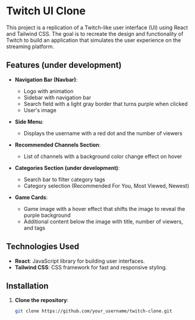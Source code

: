 # Twitch UI Clone

This project is a replication of a Twitch-like user interface (UI) using React and Tailwind CSS. The goal is to recreate the design and functionality of Twitch to build an application that simulates the user experience on the streaming platform.

## Features (under development)

- **Navigation Bar (Navbar)**:
  - Logo with animation
  - Sidebar with navigation bar
  - Search field with a light gray border that turns purple when clicked
  - User's image

- **Side Menu**:
  - Displays the username with a red dot and the number of viewers

- **Recommended Channels Section**:
  - List of channels with a background color change effect on hover

- **Categories Section (under development)**:
  - Search bar to filter category tags
  - Category selection (Recommended For You, Most Viewed, Newest)

- **Game Cards**:
  - Game image with a hover effect that shifts the image to reveal the purple background
  - Additional content below the image with title, number of viewers, and tags

## Technologies Used

- **React**: JavaScript library for building user interfaces.
- **Tailwind CSS**: CSS framework for fast and responsive styling.

## Installation

1. **Clone the repository**:

   ```bash
   git clone https://github.com/your_username/twitch-clone.git
   ```